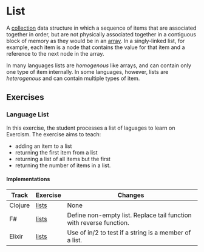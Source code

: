 # List

A [collection][type-collection] data structure in which a sequence of items that are associated together in order, but are not physically associated together in a contiguous block of memory as they would be in an [array][type-array]. In a singly-linked list, for example, each item is a node that contains the value for that item and a reference to the next node in the array.

In many languages lists are _homogenous_ like arrays, and can contain only one type of item internally. In some languages, however, lists are _heterogenous_ and can contain multiple types of item.

## Exercises

### Language List

In this exercise, the student processes a list of laguages to learn on Exercism. The exercise aims to teach:

- adding an item to a list
- returning the first item from a list
- returning a list of all items but the first
- returning the number of items in a list.

#### Implementations

| Track   | Exercise                        | Changes                                                             |
| ------- | ------------------------------- | ------------------------------------------------------------------- |
| Clojure | [lists][implementation-clojure] | None                                                                |
| F#      | [lists][implementation-fsharp]  | Define non-empty list. Replace tail function with reverse function. |
| Elixir | [lists][implementation-elixir]  | Use of in/2 to test if a string is a member of a list. |

[type-char]: ./char.md
[implementation-clojure]: ../../languages/clojure/exercises/concept/lists/.docs/introduction.md
[implementation-fsharp]: ../../languages/fsharp/exercises/concept/lists/.docs/introduction.md
[implementation-elixir]: ../../languages/elixir/exercises/concept/lists/.docs/introduction.md
[type-array]: ./array.md
[type-collection]: ./collection.md
